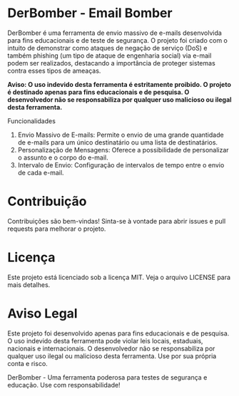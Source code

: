 # DerBomber - Email Bomber
DerBomber é uma ferramenta de envio massivo de e-mails desenvolvida para fins educacionais e de teste de segurança. O projeto foi criado com o intuito de demonstrar como ataques de negação de serviço (DoS) e também phishing (um tipo de ataque de engenharia social) via e-mail podem ser realizados, destacando a importância de proteger sistemas contra esses tipos de ameaças.

**Aviso: O uso indevido desta ferramenta é estritamente proibido. O projeto é destinado apenas para fins educacionais e de pesquisa. O desenvolvedor não se responsabiliza por qualquer uso malicioso ou ilegal desta ferramenta.**

Funcionalidades
1. Envio Massivo de E-mails: Permite o envio de uma grande quantidade de e-mails para um único destinatário ou uma lista de destinatários.
2. Personalização de Mensagens: Oferece a possibilidade de personalizar o assunto e o corpo do e-mail.
3. Intervalo de Envio: Configuração de intervalos de tempo entre o envio de cada e-mail.

# Contribuição
Contribuições são bem-vindas! Sinta-se à vontade para abrir issues e pull requests para melhorar o projeto.

# Licença
Este projeto está licenciado sob a licença MIT. Veja o arquivo LICENSE para mais detalhes.

# Aviso Legal
Este projeto foi desenvolvido apenas para fins educacionais e de pesquisa. O uso indevido desta ferramenta pode violar leis locais, estaduais, nacionais e internacionais. O desenvolvedor não se responsabiliza por qualquer uso ilegal ou malicioso desta ferramenta. Use por sua própria conta e risco.

DerBomber - Uma ferramenta poderosa para testes de segurança e educação. Use com responsabilidade!
